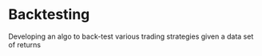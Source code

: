 # Backtesting
Developing an algo to back-test various trading strategies given a data set of returns
